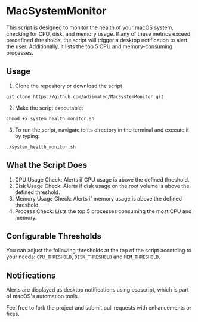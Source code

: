 # MacSystemMonitor

This script is designed to monitor the health of your macOS system, checking for CPU, disk, and memory usage. If any of these metrics exceed predefined thresholds, the script will trigger a desktop notification to alert the user. Additionally, it lists the top 5 CPU and memory-consuming processes.

## Usage

1. Clone the repository or download the script
```
git clone https://github.com/adiimated/MacSystemMonitor.git
```
2. Make the script executable: 
```
chmod +x system_health_monitor.sh
```
3. To run the script, navigate to its directory in the terminal and execute it by typing:
```
./system_health_monitor.sh
```

## What the Script Does

1. CPU Usage Check: Alerts if CPU usage is above the defined threshold.
2. Disk Usage Check: Alerts if disk usage on the root volume is above the defined threshold.
3. Memory Usage Check: Alerts if memory usage is above the defined threshold.
4. Process Check: Lists the top 5 processes consuming the most CPU and memory.

## Configurable Thresholds
You can adjust the following thresholds at the top of the script according to your needs:
`CPU_THRESHOLD`, `DISK_THRESHOLD` and `MEM_THRESHOLD`.

## Notifications
Alerts are displayed as desktop notifications using osascript, which is part of macOS's automation tools.

Feel free to fork the project and submit pull requests with enhancements or fixes.
